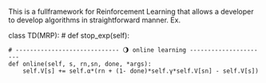 This is a fullframework for Reinforcement Learning that allows a developer to develop algorithms in straightforward manner.
Ex.


class TD(MRP):
    # def stop_exp(self):
        
    # ----------------------------- 🌖 online learning ----------------------    
    def online(self, s, rn,sn, done, *args): 
        self.V[s] += self.α*(rn + (1- done)*self.γ*self.V[sn] - self.V[s])


